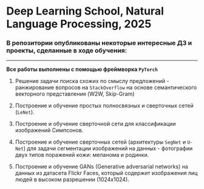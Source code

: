 # Deep Learning School, Natural Language Processing, 2025

### В репозитории опубликованы некоторые интересные ДЗ и проекты, сделанные в ходе обучения:
---
**Все работы выполнены с помощью фреймворка `PyTorch`**
1) Решение задачи поиска схожих по смыслу предложений - ранжирование вопросов на `StackOverflow` на основе семантического векторного представления (W2W, Skip-Gram)


1) Построение и обучение простых полносвязных и сверточных сетей (`LeNet`).
2) Построение и обучение сверточной сети для классификации изображений Симпсонов.
3) Построение и обучение сверточных сетей (архитектуры `SegNet` и `U-Net`) для задачи сегментации изображений на данных - фотографии двух типов поражений кожи: меланома и родинки.
4) Построение и обучение GANs (Generative adversarial networks) на данных из датасета Flickr Faces, который содержит изображения лиц людей в высоком разрешении (1024х1024).
